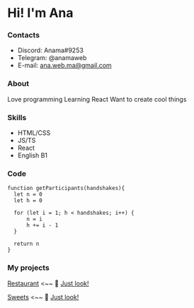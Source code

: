 # Hi! I'm Ana

### Contacts
* Discord: Anama#9253
* Telegram: @anamaweb
* E-mail: <ana.web.ma@gmail.com>

### About
Love programming
Learning React
Want to create cool things

### Skills
* HTML/CSS
* JS/TS
* React
* English B1

### Code
```
function getParticipants(handshakes){
  let n = 0
  let h = 0

  for (let i = 1; h < handshakes; i++) {
      n = i
      h += i - 1
  }

  return n 
}
```

### My projects
[Restaurant](https://github.com/Ana-Ma-Web/Restaurant) <~~ 👀 [Just look!](https://ana-ma-web.github.io/Restaurant/)

[Sweets](https://github.com/Ana-Ma-Web/Sweets) <~~ 👀 [Just look!](https://ana-ma-web.github.io/Sweets/)